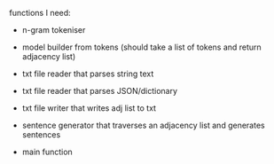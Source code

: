 functions I need:

 - n-gram tokeniser

 - model builder from tokens (should take a list of tokens and return adjacency list)

 - txt file reader that parses string text

 - txt file reader that parses JSON/dictionary

 - txt file writer that writes adj list to txt

 - sentence generator that traverses an adjacency list and generates sentences

 - main function